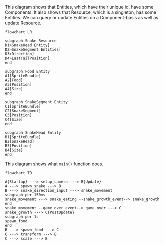 This diagram shows that Entities, which have their unique id, have some Components.
It also shows that Resource, which is a singleton, has some Entities.
We can query or update Entities on a Component-basis as well as update Resource.
```mermaid
flowchart LR

subgraph Snake Resource
D1>SnakeHead Entity]
D2>SnakeSegment Entities]
D3>Direction]
D4>LastTailPosition]
end

subgraph Food Entity
A1[SpriteBundle]
A2[Food]
A3[Position]
A4[Size]
end

subgraph SnakeSegment Entity
C1[SpriteBundle]
C2[SnakeSegment]
C3[Position]
C4[Size]
end

subgraph SnakeHead Entity
B1[SpriteBundle]
B2[SnakeHead]
B3[Position]
B4[Size]
end
```

This diagram shows what `main()` function does.
```mermaid
flowchart TD

A{Startup} ---> setup_camera ---> B{Update}
A ---> spawn_snake ---> B
B ---> snake_direction_input ---> snake_movement
subgraph per 150ms
snake_movement ---> snake_eating --snake_growth_event--> snake_growth
end
snake_movement --game_over_event--> game_over ---> C
snake_growth ---> C{PostUpdate}
subgraph per 1s
spawn_food
end
B ---> spawn_food ---> C
C ---> transform ---> B
C ---> scale ---> B
```